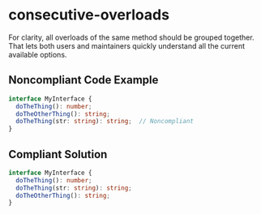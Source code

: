 # consecutive-overloads

For clarity, all overloads of the same method should be grouped together. That lets both users and maintainers quickly understand all the current
available options.

## Noncompliant Code Example

```typescript
interface MyInterface {
  doTheThing(): number;
  doTheOtherThing(): string;
  doTheThing(str: string): string;  // Noncompliant
}
```
## Compliant Solution

```typescript
interface MyInterface {
  doTheThing(): number;
  doTheThing(str: string): string;
  doTheOtherThing(): string;
}
```

